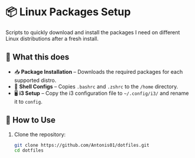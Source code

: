 # 📦 Linux Packages Setup

Scripts to quickly download and install the packages I need on different Linux distributions after a fresh install.  

## 🔧 What this does
- 📥 **Package Installation** – Downloads the required packages for each supported distro.  
- 🐚 **Shell Configs** – Copies `.bashrc` and `.zshrc` to the `/home` directory.  
- 🖥 **i3 Setup** – Copy the i3 configuration file to `~/.config/i3/` and rename it to `config`.  

## 📂 How to Use
1. Clone the repository:
   ```bash
   git clone https://github.com/Antonis01/dotfiles.git
   cd dotfiles
